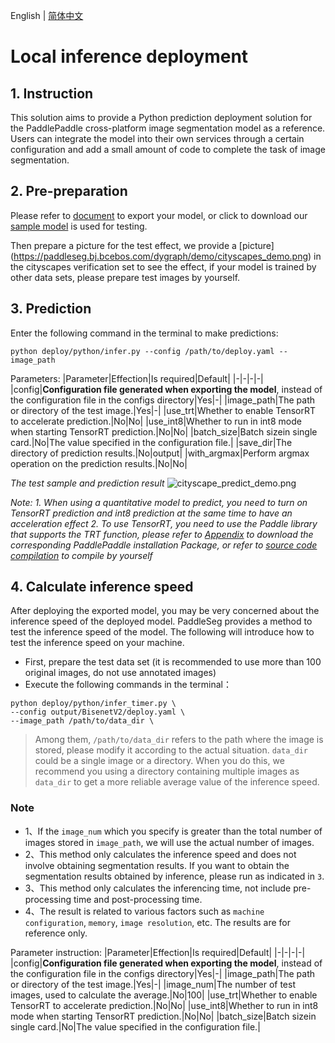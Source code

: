 English | [简体中文](inference_cn.md)
# Local inference deployment

## 1. Instruction

This solution aims to provide a Python prediction deployment solution for the PaddlePaddle cross-platform image segmentation model as a reference. Users can integrate the model into their own services through a certain configuration and add a small amount of code to complete the task of image segmentation.


## 2. Pre-preparation

Please refer to [document](../../export/export/model_export.md) to export your model, or click to download our [sample model](https://paddleseg.bj.bcebos.com/dygraph/demo/bisenet_demo_model.tar.gz) is used for testing.

Then prepare a picture for the test effect, we provide a [picture] (https://paddleseg.bj.bcebos.com/dygraph/demo/cityscapes_demo.png) in the cityscapes verification set to see the effect, if your model is trained by other data sets, please prepare test images by yourself.


## 3. Prediction

Enter the following command in the terminal to make predictions:
```shell
python deploy/python/infer.py --config /path/to/deploy.yaml --image_path
```

Parameters:
|Parameter|Effection|Is required|Default|
|-|-|-|-|
|config|**Configuration file generated when exporting the model**, instead of the configuration file in the configs directory|Yes|-|
|image_path|The path or directory of the test image.|Yes|-|
|use_trt|Whether to enable TensorRT to accelerate prediction.|No|No|
|use_int8|Whether to run in int8 mode when starting TensorRT prediction.|No|No|
|batch_size|Batch sizein single card.|No|The value specified in the configuration file.|
|save_dir|The directory of prediction results.|No|output|
|with_argmax|Perform argmax operation on the prediction results.|No|No|

*The test sample and prediction result*
![cityscape_predict_demo.png](../../../docs/images/cityscapes_predict_demo.png)

*Note:*
*1. When using a quantitative model to predict, you need to turn on TensorRT prediction and int8 prediction at the same time to have an acceleration effect*
*2. To use TensorRT, you need to use the Paddle library that supports the TRT function, please refer to [Appendix](https://www.paddlepaddle.org.cn/documentation/docs/zh/install/Tables.html#whl-release) to download the corresponding PaddlePaddle installation Package, or refer to [source code compilation](https://www.paddlepaddle.org.cn/documentation/docs/zh/install/compile/fromsource.html) to compile by yourself*

## 4. Calculate inference speed
After deploying the exported model, you may be very concerned about the inference speed of the deployed model. PaddleSeg provides a method to test the inference speed of the model. The following will introduce how to test the inference speed on your machine.
* First, prepare the test data set (it is recommended to use more than 100 original images, do not use annotated images)
* Execute the following commands in the terminal：
```shell
python deploy/python/infer_timer.py \
--config output/BisenetV2/deploy.yaml \
--image_path /path/to/data_dir \
```
> Among them, `/path/to/data_dir` refers to the path where the image is stored, please modify it according to the actual situation.
> `data_dir` could be a single image or a directory.
> When you do this, we recommend you using a directory containing multiple images as `data_dir` to get a more reliable average value of the inference speed.

### Note
* 1、If the `image_num` which you specify is greater than the total number of images stored in `image_path`, we will use the actual number of images.
* 2、This method only calculates the inference speed and does not involve obtaining segmentation results. If you want to obtain the segmentation results obtained by inference, please run as indicated in `3`.
* 3、This method only calculates the inferencing time, not include pre-processing time and post-processing time.
* 4、The result is related to various factors such as `machine configuration`, `memory`, `image resolution`, etc. The results are for reference only.

Parameter instruction:
|Parameter|Effection|Is required|Default|
|-|-|-|-|
|config|**Configuration file generated when exporting the model**, instead of the configuration file in the configs directory|Yes|-|
|image_path|The path or directory of the test image.|Yes|-|
|image_num|The number of test images, used to calculate the average.|No|100|
|use_trt|Whether to enable TensorRT to accelerate prediction.|No|No|
|use_int8|Whether to run in int8 mode when starting TensorRT prediction.|No|No|
|batch_size|Batch sizein single card.|No|The value specified in the configuration file.|